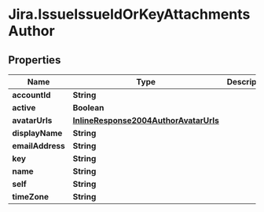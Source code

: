 # Jira.IssueIssueIdOrKeyAttachmentsAuthor

## Properties

Name | Type | Description | Notes
------------ | ------------- | ------------- | -------------
**accountId** | **String** |  | 
**active** | **Boolean** |  | 
**avatarUrls** | [**InlineResponse2004AuthorAvatarUrls**](InlineResponse2004AuthorAvatarUrls.md) |  | 
**displayName** | **String** |  | 
**emailAddress** | **String** |  | 
**key** | **String** |  | 
**name** | **String** |  | 
**self** | **String** |  | 
**timeZone** | **String** |  | 


